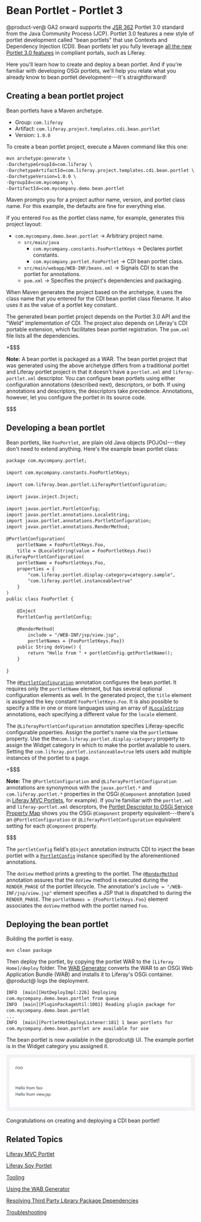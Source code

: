 # Bean Portlet - Portlet 3 [](id=bean-portlet-portlet-3)

@product-ver@ GA2 onward supports the
[JSR 362](https://jcp.org/en/jsr/detail?id=362)
Portlet 3.0 standard from the Java Community Process (JCP). Portlet 3.0 features
a new style of portlet development called "bean portlets" that use Contexts and
Dependency Injection (CDI). Bean portlets let you fully leverage
[all the new Portlet 3.0 features](https://portals.apache.org/pluto/v301/v3Features.html)
in compliant portals, such as Liferay.

Here you'll learn how to create and deploy a bean portlet. And if you're
familiar with developing OSGi portlets, we'll help you relate what you already
know to bean portlet development---It's straightforward!

## Creating a bean portlet project [](id=creating-a-bean-portlet-project)

Bean portlets have a Maven archetype.

- Group: `com.liferay`
- Artifact: `com.liferay.project.templates.cdi.bean.portlet`
- Version: `1.0.0`

To create a bean portlet project, execute a Maven command like this one:  

    mvn archetype:generate \
    -DarchetypeGroupId=com.liferay \
    -DarchetypeArtifactId=com.liferay.project.templates.cdi.bean.portlet \
    -DarchetypeVersion=1.0.0 \
    -DgroupId=com.mycompany \
    -DartifactId=com.mycompany.demo.bean.portlet

Maven prompts you for a project author name, version, and portlet class
name. For this example, the defaults are fine for everything else. 

If you entered `Foo` as the portlet class name, for example, generates this
project layout: 

- `com.mycompany.demo.bean.portlet` &rarr; Arbitrary project name.
    - `src/main/java`
        - `com.mycompany.constants.FooPortletKeys` &rarr; Declares portlet 
        constants.
        - `com.mycompany.portlet.FooPortlet` &rarr; CDI bean portlet class.
    - `src/main/webapp/WEB-INF/beans.xml` &rarr; Signals CDI to scan the 
    portlet for annotations. 
    - `pom.xml` &rarr; Specifies the project's dependencies and packaging.

When Maven generates the project based on the archetype, it uses the class name
that you entered for the CDI bean portlet class filename. It also uses it as
the value of a portlet key constant. 

The generated bean portlet project depends on the Portlet 3.0 API and the "Weld"
implementation of CDI. The project also depends on Liferay's CDI portable
extension, which facilitates bean portlet registration. The `pom.xml` file lists
all the dependencies.

+$$$

**Note:** A bean portlet is packaged as a WAR. The bean portlet project that was
generated using the above archetype differs from a traditional  portlet and
Liferay portlet project in that it doesn't have a `portlet.xml` and
`liferay-portlet.xml` descriptor. You can configure bean portlets using either
configuration annotations (described next), descriptors, or both. If using
annotations and descriptors, the descriptors take precedence. Annotations,
however, let you configure the portlet in its source code. 

$$$ 

## Developing a bean portlet [](id=developing-a-bean-portlet)

Bean portlets, like `FooPortlet`, are plain old Java objects (POJOs)---they
don't need to extend anything. Here's the example bean portlet class:

    package com.mycompany.portlet;

    import com.mycompany.constants.FooPortletKeys;

    import com.liferay.bean.portlet.LiferayPortletConfiguration;

    import javax.inject.Inject;

    import javax.portlet.PortletConfig;
    import javax.portlet.annotations.LocaleString;
    import javax.portlet.annotations.PortletConfiguration;
    import javax.portlet.annotations.RenderMethod;

    @PortletConfiguration(
    	portletName = FooPortletKeys.Foo,
    	title = @LocaleString(value = FooPortletKeys.Foo))
    @LiferayPortletConfiguration(
    	portletName = FooPortletKeys.Foo,
    	properties = {
    		"com.liferay.portlet.display-category=category.sample",
    		"com.liferay.portlet.instanceable=true"
    	}
    )
    public class FooPortlet {

    	@Inject
    	PortletConfig portletConfig;

    	@RenderMethod(
    		include = "/WEB-INF/jsp/view.jsp",
    		portletNames = {FooPortletKeys.Foo})
    	public String doView() {
    		return "Hello from " + portletConfig.getPortletName();
    	}

    }

The
[`@PortletConfiguration`](https://docs.liferay.com/portlet-api/3.0/javadocs/javax/portlet/annotations/PortletConfiguration.html)
annotation configures the bean portlet. It requires only the `portletName`
element, but has several optional configuration elements as well. In the
generated project, the `title` element is assigned the key constant
`FooPortletKeys.Foo`. It is also possible to specify a title in one or more
languages using an array of
[`@LocaleString`](https://docs.liferay.com/portlet-api/3.0/javadocs/javax/portlet/annotations/LocaleString.html)
annotations, each specifying a different value for the `locale` element.

The `@LiferayPortletConfiguration` annotation specifies Liferay-specific
configurable poperties. Assign the portlet's name via the `portletName`
property. Use the the`com.liferay.portlet.display-category` property to assign
the Widget category in which to make the portlet available to users. Setting the
`com.liferay.portlet.instanceable=true` lets users add multiple instances of the
portlet to a page.

+$$$

**Note:** The `@PortletConfiguration` and `@LiferayPortletConfiguration` 
annotations are synonymous with the `javax.portlet.*` and
`com.liferay.portlet.*` properties in the OSGi `@Component` annotation (used in
[Liferay MVC Portlets](/develop/tutorials/-/knowledge_base/7-1/creating-an-mvc-portlet#creating-a-portlet-component), for example).
If you're familiar with the `portlet.xml` and `liferay-portlet.xml` descrptors,
the
[Portlet Descriptor to OSGi Service Property Map](https://dev.liferay.com/develop/reference/-/knowledge_base/7-1/portlet-descriptor-to-osgi-service-property-map) 
shows you the OSGi `@Component` property equivalent---there's an
`@PortletConfiguration` or `@LiferayPortletConfiguration` equivalent setting for
each `@Component` property. 

$$$

The `portletConfig` field's `@Inject` annotation instructs CDI to inject the
bean portlet with a
[`PortletConfig`](https://docs.liferay.com/portlet-api/3.0/javadocs/javax/portlet/PortletConfig.html)
instance specified by the aforementioned annotations.

The `doView` method prints a greeting to the portlet. The
[`@RenderMethod`](https://docs.liferay.com/portlet-api/3.0/javadocs/javax/portlet/annotations/RenderMethod.html)
annotation assures that the `doView` method is executed during the
`RENDER_PHASE` of the portlet lifecycle. The annotation's `include =
"/WEB-INF/jsp/view.jsp"` element specifies a JSP that is dispatched to during
the `RENDER_PHASE`. The `portletNames = {FooPortletKeys.Foo}` element associates
the `doView` method with the portlet named `Foo`. 

## Deploying the bean portlet [](id=deploying-the-bean-portlet)

Building the portlet is easy. 

    mvn clean package

Then deploy the portlet, by copying the portlet WAR to the `[Liferay
Home]/deploy` folder. The
[WAB Generator](/develop/tutorials/-/knowledge_base/7-1/using-the-wab-generator)
converts the WAR to an OSGi Web Application Bundle (WAB) and installs it to
Liferay's OSGi container. @product@ logs the deployment. 

    INFO  [main][HotDeployImpl:226] Deploying com.mycompany.demo.bean.portlet from queue
    INFO  [main][PluginPackageUtil:1001] Reading plugin package for com.mycompany.demo.bean.portlet
    ...
    INFO  [main][PortletHotDeployListener:181] 1 bean portlets for com.mycompany.demo.bean.portlet are available for use

The bean portlet is now available in the @prodcut@ UI. The example portlet is in
the Widget category you assigned it.

![Figure 1: The Foo portlet prints the message returned from `doView` method and shows the included JSP's contents.](../../../images/portlet-3-portlet.png)

Congratulations on creating and deploying a CDI bean portlet!

## Related Topics [](id=related-topics)

[Liferay MVC Portlet](/develop/tutorials/-/knowledge_base/7-1/liferay-mvc-portlet)

[Liferay Soy Portlet](/develop/tutorials/-/knowledge_base/7-1/liferay-soy-portlet)

[Tooling](/develop/tutorials/-/knowledge_base/7-1/tooling)

[Using the WAB Generator](/develop/tutorials/-/knowledge_base/7-1/using-the-wab-generator)

[Resolving Third Party Library Package Dependencies](/develop/tutorials/-/knowledge_base/7-1/adding-third-party-libraries-to-a-module)

[Troubleshooting](/develop/tutorials/-/knowledge_base/7-1/troubleshooting)

